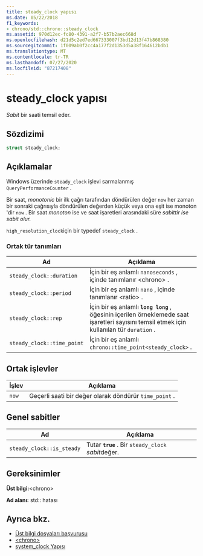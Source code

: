 ```yaml
---
title: steady_clock yapısı
ms.date: 05/22/2018
f1_keywords:
- chrono/std::chrono::steady_clock
ms.assetid: 970d12ec-fc80-4391-a2f7-b57b2aec668d
ms.openlocfilehash: d21d5c2ed7ed667333007f3bd12d13f47b868380
ms.sourcegitcommit: 1f009ab0f2cc4a177f2d1353d5a38f164612bdb1
ms.translationtype: MT
ms.contentlocale: tr-TR
ms.lasthandoff: 07/27/2020
ms.locfileid: "87217408"
---
```

# <a name="steady_clock-struct"></a>steady_clock yapısı

*Sabit* bir saati temsil eder.

## <a name="syntax"></a>Sözdizimi

```cpp
struct steady_clock;
```

## <a name="remarks"></a>Açıklamalar

Windows üzerinde `steady_clock` işlevi sarmalanmış `QueryPerformanceCounter` .

Bir saat, *monotonic* bir ilk çağrı tarafından döndürülen değer `now` her zaman bir sonraki çağrısıyla döndürülen değerden küçük veya ona eşit ise monoton 'dir `now` . Bir saat *monoton* ise ve saat işaretleri arasındaki süre *sabittir ise sabit olur.*

`high_resolution_clock`için bir typedef `steady_clock` .

### <a name="public-typedefs"></a>Ortak tür tanımları

|Ad|Açıklama|
|----------|-----------------|
|`steady_clock::duration`|İçin bir eş anlamlı `nanoseconds` , içinde tanımlanır \<chrono> .|
|`steady_clock::period`|İçin bir eş anlamlı `nano` , içinde tanımlanır \<ratio> .|
|`steady_clock::rep`|İçin bir eş anlamlı **`long long`** , öğesinin içerilen örneklemede saat işaretleri sayısını temsil etmek için kullanılan tür `duration` .|
|`steady_clock::time_point`|İçin bir eş anlamlı `chrono::time_point<steady_clock>` .|

## <a name="public-functions"></a>Ortak işlevler

|İşlev|Açıklama|
|--------------|-----------------|
|`now`|Geçerli saati bir değer olarak döndürür `time_point` .|

## <a name="public-constants"></a>Genel sabitler

|Ad|Açıklama|
|----------|-----------------|
|`steady_clock::is_steady`|Tutar **`true`** . Bir `steady_clock` *sabit*değer.|

## <a name="requirements"></a>Gereksinimler

**Üst bilgi:**\<chrono>

**Ad alanı:** std:: hatası

## <a name="see-also"></a>Ayrıca bkz.

- [Üst bilgi dosyaları başvurusu](../standard-library/cpp-standard-library-header-files.md)
- [\<chrono>](../standard-library/chrono.md)
- [system_clock Yapısı](../standard-library/system-clock-structure.md)
